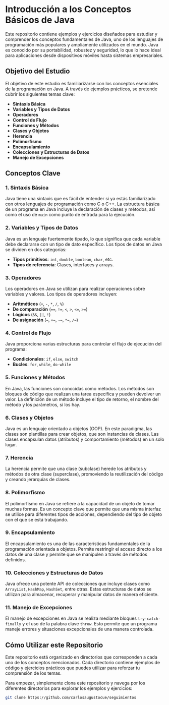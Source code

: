# Introducción a los Conceptos Básicos de Java

Este repositorio contiene ejemplos y ejercicios diseñados para estudiar y comprender los conceptos fundamentales de Java, uno de los lenguajes de programación más populares y ampliamente utilizados en el mundo. Java es conocido por su portabilidad, robustez y seguridad, lo que lo hace ideal para aplicaciones desde dispositivos móviles hasta sistemas empresariales.

## Objetivo del Estudio

El objetivo de este estudio es familiarizarse con los conceptos esenciales de la programación en Java. A través de ejemplos prácticos, se pretende cubrir los siguientes temas clave:

- **Sintaxis Básica**
- **Variables y Tipos de Datos**
- **Operadores**
- **Control de Flujo**
- **Funciones y Métodos**
- **Clases y Objetos**
- **Herencia**
- **Polimorfismo**
- **Encapsulamiento**
- **Colecciones y Estructuras de Datos**
- **Manejo de Excepciones**

## Conceptos Clave

### 1. Sintaxis Básica

Java tiene una sintaxis que es fácil de entender si ya estás familiarizado con otros lenguajes de programación como C o C++. La estructura básica de un programa en Java incluye la declaración de clases y métodos, así como el uso de `main` como punto de entrada para la ejecución.

### 2. Variables y Tipos de Datos

Java es un lenguaje fuertemente tipado, lo que significa que cada variable debe declararse con un tipo de dato específico. Los tipos de datos en Java se dividen en dos categorías:

- **Tipos primitivos**: `int`, `double`, `boolean`, `char`, etc.
- **Tipos de referencia**: Clases, interfaces y arrays.

### 3. Operadores

Los operadores en Java se utilizan para realizar operaciones sobre variables y valores. Los tipos de operadores incluyen:

- **Aritméticos** (`+`, `-`, `*`, `/`, `%`)
- **De comparación** (`==`, `!=`, `<`, `>`, `<=`, `>=`)
- **Lógicos** (`&&`, `||`, `!`)
- **De asignación** (`=`, `+=`, `-=`, `*=`, `/=`)

### 4. Control de Flujo

Java proporciona varias estructuras para controlar el flujo de ejecución del programa:

- **Condicionales**: `if`, `else`, `switch`
- **Bucles**: `for`, `while`, `do-while`

### 5. Funciones y Métodos

En Java, las funciones son conocidas como métodos. Los métodos son bloques de código que realizan una tarea específica y pueden devolver un valor. La definición de un método incluye el tipo de retorno, el nombre del método y los parámetros, si los hay.

### 6. Clases y Objetos

Java es un lenguaje orientado a objetos (OOP). En este paradigma, las clases son plantillas para crear objetos, que son instancias de clases. Las clases encapsulan datos (atributos) y comportamiento (métodos) en un solo lugar.

### 7. Herencia

La herencia permite que una clase (subclase) herede los atributos y métodos de otra clase (superclase), promoviendo la reutilización del código y creando jerarquías de clases.

### 8. Polimorfismo

El polimorfismo en Java se refiere a la capacidad de un objeto de tomar muchas formas. Es un concepto clave que permite que una misma interfaz se utilice para diferentes tipos de acciones, dependiendo del tipo de objeto con el que se está trabajando.

### 9. Encapsulamiento

El encapsulamiento es una de las características fundamentales de la programación orientada a objetos. Permite restringir el acceso directo a los datos de una clase y permite que se manipulen a través de métodos definidos.

### 10. Colecciones y Estructuras de Datos

Java ofrece una potente API de colecciones que incluye clases como `ArrayList`, `HashMap`, `HashSet`, entre otras. Estas estructuras de datos se utilizan para almacenar, recuperar y manipular datos de manera eficiente.

### 11. Manejo de Excepciones

El manejo de excepciones en Java se realiza mediante bloques `try-catch-finally` y el uso de la palabra clave `throw`. Esto permite que un programa maneje errores y situaciones excepcionales de una manera controlada.

## Cómo Utilizar este Repositorio

Este repositorio está organizado en directorios que corresponden a cada uno de los conceptos mencionados. Cada directorio contiene ejemplos de código y ejercicios prácticos que puedes utilizar para reforzar tu comprensión de los temas.

Para empezar, simplemente clona este repositorio y navega por los diferentes directorios para explorar los ejemplos y ejercicios:

```bash
git clone https://github.com/carlosaugustocue/seguimientos
